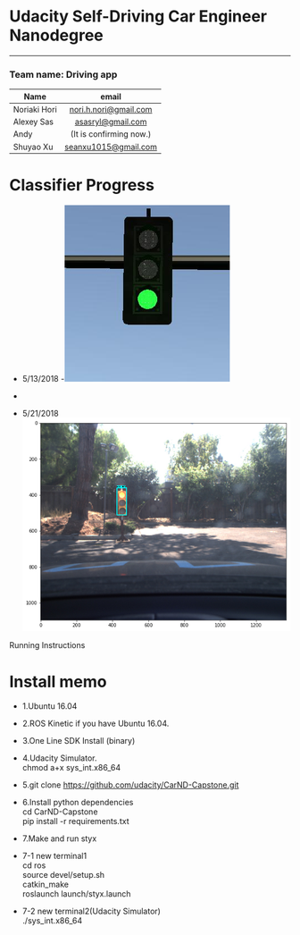 # Udacity Self-Driving Car Engineer Nanodegree
------------

### Team name: Driving app

| Name       | email          |
| --------------- |:---------------:|
| Noriaki Hori|nori.h.nori@gmail.com|
| Alexey Sas |asasryl@gmail.com|
| Andy | (It is confirming now.)|
| Shuyao Xu|seanxu1015@gmail.com|

### 

# Classifier Progress
- 5/13/2018
-![screenshot](./imgs/1.png) 

-
- 5/21/2018
 ![screenshot](./imgs/2.png) 
 
Running Instructions


# Install memo

- 1.Ubuntu 16.04 
- 2.ROS Kinetic if you have Ubuntu 16.04.
- 3.One Line SDK Install (binary)
- 4.Udacity Simulator.    
chmod a+x sys_int.x86_64  
- 5.git clone https://github.com/udacity/CarND-Capstone.git  
- 6.Install python dependencies  
cd CarND-Capstone  
pip install -r requirements.txt  
- 7.Make and run styx  
- 7-1 new terminal1  
cd ros  
source devel/setup.sh  
catkin_make  
roslaunch launch/styx.launch  

- 7-2 new terminal2(Udacity Simulator)  
./sys_int.x86_64 
